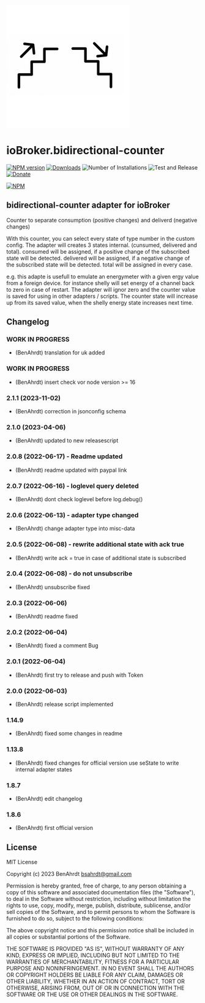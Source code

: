 ![Logo](admin/bidirectional-counter.png)
# ioBroker.bidirectional-counter

[![NPM version](https://img.shields.io/npm/v/iobroker.bidirectional-counter.svg)](https://www.npmjs.com/package/iobroker.bidirectional-counter)
[![Downloads](https://img.shields.io/npm/dm/iobroker.bidirectional-counter.svg)](https://www.npmjs.com/package/iobroker.bidirectional-counter)
![Number of Installations](https://iobroker.live/badges/bidirectional-counter-installed.svg)
![Test and Release](https://github.com/BenAhrdt/ioBroker.bidirectional-counter/workflows/Test%20and%20Release/badge.svg)
[![Donate](https://img.shields.io/badge/paypal-donate%20|%20spenden-blue.svg)](https://paypal.me/besc83)

[![NPM](https://nodei.co/npm/iobroker.bidirectional-counter.png?downloads=true)](https://nodei.co/npm/iobroker.bidirectional-counter/)

## bidirectional-counter adapter for ioBroker

Counter to separate consumption (positive changes) and deliverd (negative changes)

With this counter, you can select every state of type number in the custom config.
The adapter will creates 3 states internal. (cunsumed, delivered and total).
consumed will be assigned, if a positive change of the subscribed state will be detected.
delivered will be assigned, if a negative change of the subscribed state will be detected.
total will be assigned in every case.

e.g. this adapte is usefull to emulate an energymeter with a given ergy value from a foreign device.
for instance shelly will set energy of a channel back to zero in case of restart.
The adapter will ignor zero and the counter value is saved for using in other adapters / scripts.
The counter state will increase up from its saved value, when the shelly energy state increases next time.

## Changelog
<!--
	Placeholder for the next version (at the beginning of the line):
	### **WORK IN PROGRESS**
-->
### **WORK IN PROGRESS**
* (BenAhrdt) translation for uk added

### **WORK IN PROGRESS**
* (BenAhrdt) insert check vor node version >= 16

### 2.1.1 (2023-11-02)
* (BenAhrdt) correction in jsonconfig schema

### 2.1.0 (2023-04-06)
* (BenAhrdt) updated to new releasescript

### 2.0.8 (2022-06-17) - Readme updated
* (BenAhrdt) readme updated with paypal link

### 2.0.7 (2022-06-16) - loglevel query deleted
* (BenAhrdt) dont check loglevel before log.debug()

### 2.0.6 (2022-06-13) - adapter type changed
* (BenAhrdt) change adapter type into misc-data

### 2.0.5 (2022-06-08) - rewrite additional state with ack true
* (BenAhrdt) write ack = true in case of additional state is subscribed

### 2.0.4 (2022-06-08) - do not unsubscribe
* (BenAhrdt) unsubscribe fixed

### 2.0.3 (2022-06-06)
* (BenAhrdt) readme fixed

### 2.0.2 (2022-06-04)
* (BenAhrdt) fixed a comment Bug

### 2.0.1 (2022-06-04)
* (BenAhrdt) first try to release and push with Token

### 2.0.0 (2022-06-03)
* (BenAhrdt) release script implemented

### 1.14.9
* (BenAhrdt) fixed some changes in readme

### 1.13.8
* (BenAhrdt) fixed changes for official version
  use seState to write internal adapter states

### 1.8.7
* (BenAhrdt) edit changelog

### 1.8.6
* (BenAhrdt) first official version

## License
MIT License

Copyright (c) 2023 BenAhrdt <bsahrdt@gmail.com>

Permission is hereby granted, free of charge, to any person obtaining a copy
of this software and associated documentation files (the "Software"), to deal
in the Software without restriction, including without limitation the rights
to use, copy, modify, merge, publish, distribute, sublicense, and/or sell
copies of the Software, and to permit persons to whom the Software is
furnished to do so, subject to the following conditions:

The above copyright notice and this permission notice shall be included in all
copies or substantial portions of the Software.

THE SOFTWARE IS PROVIDED "AS IS", WITHOUT WARRANTY OF ANY KIND, EXPRESS OR
IMPLIED, INCLUDING BUT NOT LIMITED TO THE WARRANTIES OF MERCHANTABILITY,
FITNESS FOR A PARTICULAR PURPOSE AND NONINFRINGEMENT. IN NO EVENT SHALL THE
AUTHORS OR COPYRIGHT HOLDERS BE LIABLE FOR ANY CLAIM, DAMAGES OR OTHER
LIABILITY, WHETHER IN AN ACTION OF CONTRACT, TORT OR OTHERWISE, ARISING FROM,
OUT OF OR IN CONNECTION WITH THE SOFTWARE OR THE USE OR OTHER DEALINGS IN THE
SOFTWARE.